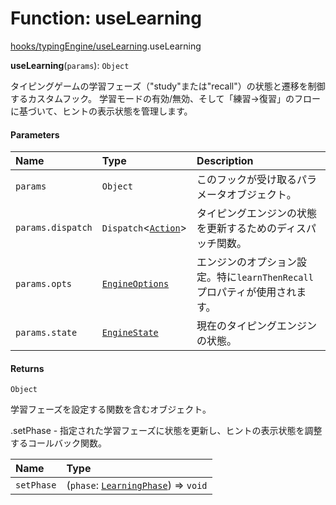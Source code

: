 # Function: useLearning

[hooks/typingEngine/useLearning](../modules/hooks_typingEngine_useLearning.md).useLearning

**useLearning**(`params`): `Object`

タイピングゲームの学習フェーズ（"study"または"recall"）の状態と遷移を制御するカスタムフック。
学習モードの有効/無効、そして「練習→復習」のフローに基づいて、ヒントの表示状態を管理します。

#### Parameters

| Name | Type | Description |
| :------ | :------ | :------ |
| `params` | `Object` | このフックが受け取るパラメータオブジェクト。 |
| `params.dispatch` | `Dispatch`\<[`Action`](../types/types.Action.md)\> | タイピングエンジンの状態を更新するためのディスパッチ関数。 |
| `params.opts` | [`EngineOptions`](../interfaces/types.EngineOptions.md) | エンジンのオプション設定。特に`learnThenRecall`プロパティが使用されます。 |
| `params.state` | [`EngineState`](../interfaces/types.EngineState.md) | 現在のタイピングエンジンの状態。 |

#### Returns

`Object`

学習フェーズを設定する関数を含むオブジェクト。

.setPhase - 指定された学習フェーズに状態を更新し、ヒントの表示状態を調整するコールバック関数。

| Name | Type |
| :------ | :------ |
| `setPhase` | (`phase`: [`LearningPhase`](../types/types.LearningPhase.md)) => `void` |
